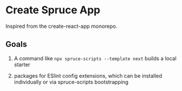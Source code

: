 # Create Spruce App

Inspired from the create-react-app monorepo.

## Goals

1. A command like `npx spruce-scripts --template next` builds a local starter

2. packages for ESlint config extensions, which can be installed individually or via spruce-scripts bootstrapping
